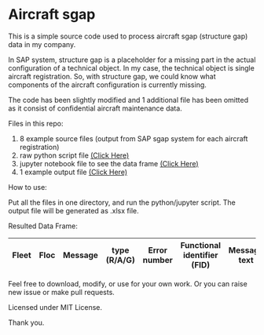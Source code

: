 # Aircraft sgap

This is a simple source code used to process aircraft sgap (structure gap) data in my company.

In SAP system, structure gap is a placeholder for a missing part in the actual configuration of a technical object. In my case, the technical object is single aircraft registration. So, with structure gap, we could know what components of the aircraft configuration is currently missing.

The code has been slightly modified and 1 additional file has been omitted as it consist of confidential aircraft maintenance data.

Files in this repo:
1. 8 example source files (output from SAP sgap system for each aircraft registration)
2. raw python script file [(Click Here)](aircraftsgap.py)
3. jupyter notebook file to see the data frame [(Click Here)](aircraftsgap.ipynb)
4. 1 example output file [(Click Here)](zrccm2_20200709.xlsx)

How to use:

Put all the files in one directory, and run the python/jupyter script. The output file will be generated as .xlsx file.


Resulted Data Frame:

Fleet | Floc | Message | type (R/A/G) | Error number | Functional identifier (FID) | Message text | Material | Sequence
--- | --- | --- | --- | --- | --- | --- | --- | ---



Feel free to download, modify, or use for your own work. Or you can raise new issue or make pull requests.

Licensed under MIT License.

Thank you.